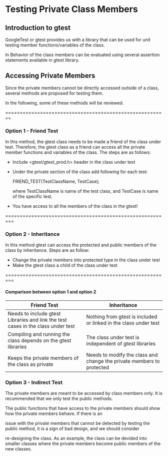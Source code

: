 # Testing Private Class Members

## Introduction to gtest
GoogleTest or gtest provides us with a library that can be used for unit testing member functions/variables of the class.

In Behavior of the class members can be evaluated using several assertion statements available in gtest library.

## Accessing Private Members

Since the private members cannot be directly accessed outside of a class, several methods are proposed for testing them. 

In the following, some of these methods will be reviewed.

========================================================

### Option 1 - Friend Test
In this method, the gtest class needs to be made a friend of the class under test. Therefore, the gtest class as a friend
can access all the private member functions and variables of the class. The steps are as follows:
* Include <gtest/gtest_prod.h> header in the class under test
* Under the private section of the class add following for each test:

    FRIEND_TEST(TestClassName, TestCase);

    where TestClassName is name of the test class, and TestCase is name of the specific test.

* You have access to all the members of the class in the gtest!

=========================================================

### Option 2 - Inheritance
In this method gtest can access the protected and public members of the class by inheritance. Steps are as follow:
* Change the private members into protected type in the class under test
* Make the gtest class a child of the class under test

=========================================================

#### Comparison between option 1 and option 2
|Friend Test  |Inheritance  |
|-------------|-------------|
|Needs to include gtest Libraries and link the test cases in the class under test    | Nothing from gtest is included or linked in the class under test   |
|Compiling and running the class depends on the gtest libraries                      | The class under test is independent of gtest libraries             |
|Keeps the private members of the class as private                                   | Needs to modify the class and change the private members to protected |

### Option 3 - Indirect Test

The private members are meant to be accessed by class members only. It is recommended that we only test the public methods.
 
The  public functions that have access to the private members should show how the private members behave. If there is an 

issue with the private members that cannot be detected by testing the public method, it is a sign of bad design, and we should consider

re-designing the class. As an example, the class can be devided into smaller classes where the private members become public members of the new classes.

